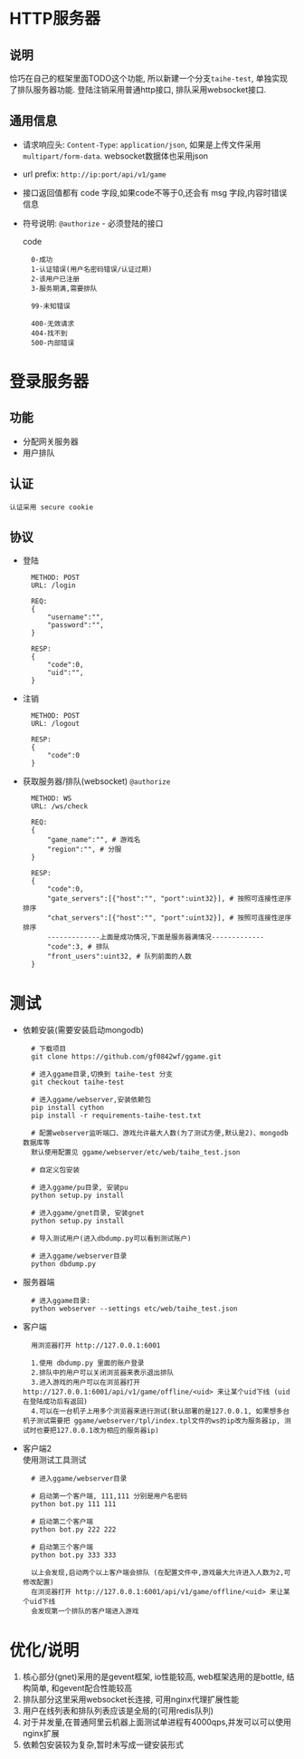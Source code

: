 # HTTP服务器

说明
--
恰巧在自己的框架里面TODO这个功能, 所以新建一个分支`taihe-test`, 单独实现了排队服务器功能. 登陆注销采用普通http接口, 排队采用websocket接口.


通用信息
--
- 请求响应头: `Content-Type`: `application/json`, 如果是上传文件采用 `multipart/form-data`. websocket数据体也采用json
- url prefix: `http://ip:port/api/v1/game`
- 接口返回值都有 code 字段,如果code不等于0,还会有 msg 字段,内容时错误信息
- 符号说明: `@authorize` - 必须登陆的接口

	code

		0-成功
		1-认证错误(用户名密码错误/认证过期)
		2-该用户已注册
        3-服务期满,需要排队
		
		99-未知错误
		
		400-无效请求
		404-找不到
		500-内部错误

登录服务器
==

功能
--
- 分配网关服务器
- 用户排队

认证
--

	认证采用 secure cookie

协议
--

- 登陆  

		METHOD: POST
		URL: /login

		REQ:
		{
			"username":"",
			"password":"",
		}
		
		RESP:
		{
			"code":0,
			"uid":"",
		}

- 注销  

		METHOD: POST
		URL: /logout

		RESP:
		{
			"code":0
		}

- 获取服务器/排队(websocket) `@authorize`

		METHOD: WS
		URL: /ws/check
	
		REQ:
		{
			"game_name":"", # 游戏名
			"region":"", # 分服
		}
	
		RESP:
	    {
	        "code":0,
	        "gate_servers":[{"host":"", "port":uint32}], # 按照可连接性逆序排序
			"chat_servers":[{"host":"", "port":uint32}], # 按照可连接性逆序排序
			-------------上面是成功情况,下面是服务器满情况-------------
			"code":3, # 排队
            "front_users":uint32, # 队列前面的人数
	    }




测试
==

- 依赖安装(需要安装启动mongodb)
    
        # 下载项目
        git clone https://github.com/gf0842wf/ggame.git

        # 进入ggame目录,切换到 taihe-test 分支
        git checkout taihe-test
        
        # 进入ggame/webserver,安装依赖包
        pip install cython
        pip install -r requirements-taihe-test.txt

        # 配置webserver监听端口、游戏允许最大人数(为了测试方便,默认是2)、mongodb数据库等
        默认使用配置见 ggame/webserver/etc/web/taihe_test.json

        # 自定义包安装

        # 进入ggame/pu目录, 安装pu
        python setup.py install
        
        # 进入ggame/gnet目录, 安装gnet
        python setup.py install

        # 导入测试用户(进入dbdump.py可以看到测试账户)

        # 进入ggame/webserver目录
        python dbdump.py

    
- 服务器端

        # 进入ggame目录:
        python webserver --settings etc/web/taihe_test.json


- 客户端
        
    
        用浏览器打开 http://127.0.0.1:6001

        1.使用 dbdump.py 里面的账户登录
        2.排队中的用户可以关闭浏览器来表示退出排队
        3.进入游戏的用户可以在浏览器打开 http://127.0.0.1:6001/api/v1/game/offline/<uid> 来让某个uid下线 (uid在登陆成功后有返回)
        4.可以在一台机子上用多个浏览器来进行测试(默认部署的是127.0.0.1, 如果想多台机子测试需要把 ggame/webserver/tpl/index.tpl文件的ws的ip改为服务器ip, 测试时也要把127.0.0.1改为相应的服务器ip)

- 客户端2  
使用测试工具测试

        # 进入ggame/webserver目录
        
        # 启动第一个客户端, 111,111 分别是用户名密码
        python bot.py 111 111
    
        # 启动第二个客户端
        python bot.py 222 222
    
        # 启动第三个客户端
        python bot.py 333 333
    
        以上会发现,启动两个以上客户端会排队 (在配置文件中,游戏最大允许进入人数为2,可修改配置)
        在浏览器打开 http://127.0.0.1:6001/api/v1/game/offline/<uid> 来让某个uid下线
        会发现第一个排队的客户端进入游戏
        

        
优化/说明
==

1. 核心部分(gnet)采用的是gevent框架, io性能较高, web框架选用的是bottle, 结构简单, 和gevent配合性能较高
2. 排队部分这里采用websocket长连接, 可用nginx代理扩展性能
3. 用户在线列表和排队列表应该是全局的(可用redis队列)
4. 对于并发量,在普通阿里云机器上面测试单进程有4000qps,并发可以可以使用nginx扩展
5. 依赖包安装较为复杂,暂时未写成一键安装形式
